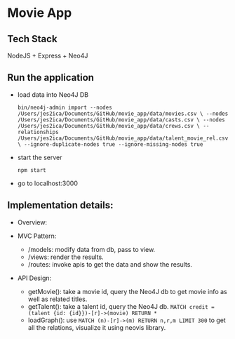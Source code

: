 # Movie App

## Tech Stack
NodeJS + Express + Neo4J

## Run the application
- load data into Neo4J DB
  
  `bin/neo4j-admin import --nodes /Users/jes2ica/Documents/GitHub/movie_app/data/movies.csv \
  --nodes /Users/jes2ica/Documents/GitHub/movie_app/data/casts.csv \
  --nodes /Users/jes2ica/Documents/GitHub/movie_app/data/crews.csv \
  --relationships /Users/jes2ica/Documents/GitHub/movie_app/data/talent_movie_rel.csv \
  --ignore-duplicate-nodes true --ignore-missing-nodes true`
  
- start the server

  `npm start`
 
- go to localhost:3000

## Implementation details:
- Overview:
 - MVC Pattern:
    - /models: modify data from db, pass to view.
    - /views: render the results.
    - /routes: invoke apis to get the data and show the results.
  
- API Design:
  - getMovie(): take a movie id, query the Neo4J db to get movie info as well as related titles.
  - getTalent(): take a talent id, query the Neo4J db. `MATCH credit =(talent {id: {id}})-[r]->(movie) RETURN *`
  - loadGraph(): use `MATCH (n)-[r]->(m) RETURN n,r,m LIMIT 300` to get all the relations, visualize it using neovis library.
